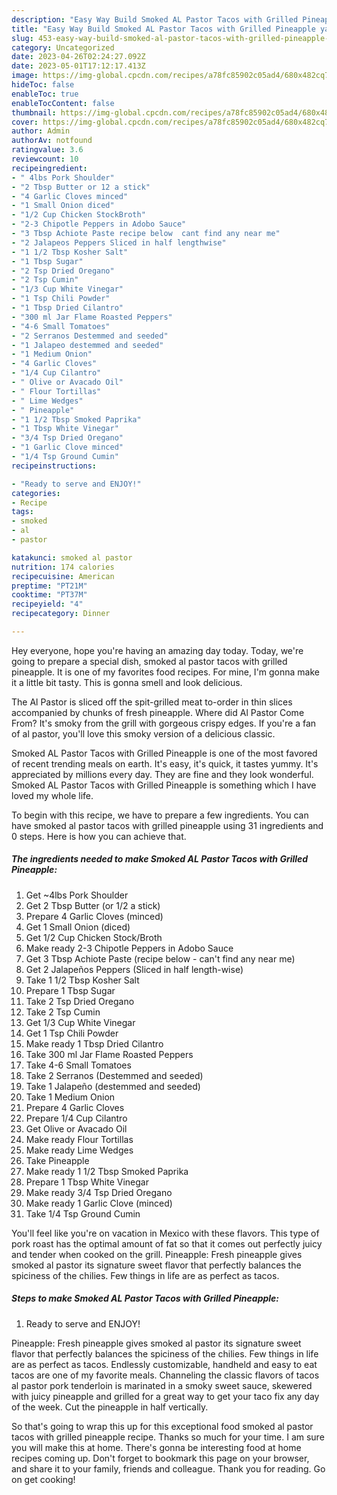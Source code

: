 ```yaml
---
description: "Easy Way Build Smoked AL Pastor Tacos with Grilled Pineapple yang Very Delicious}"
title: "Easy Way Build Smoked AL Pastor Tacos with Grilled Pineapple yang Very Delicious}"
slug: 453-easy-way-build-smoked-al-pastor-tacos-with-grilled-pineapple-yang-very-delicious
category: Uncategorized
date: 2023-04-26T02:24:27.092Z
date: 2023-05-01T17:12:17.413Z
image: https://img-global.cpcdn.com/recipes/a78fc85902c05ad4/680x482cq70/smoked-al-pastor-tacos-with-grilled-pineapple-recipe-main-photo.jpg
hideToc: false
enableToc: true
enableTocContent: false
thumbnail: https://img-global.cpcdn.com/recipes/a78fc85902c05ad4/680x482cq70/smoked-al-pastor-tacos-with-grilled-pineapple-recipe-main-photo.jpg
cover: https://img-global.cpcdn.com/recipes/a78fc85902c05ad4/680x482cq70/smoked-al-pastor-tacos-with-grilled-pineapple-recipe-main-photo.jpg
author: Admin
authorAv: notfound
ratingvalue: 3.6
reviewcount: 10
recipeingredient:
- " 4lbs Pork Shoulder"
- "2 Tbsp Butter or 12 a stick"
- "4 Garlic Cloves minced"
- "1 Small Onion diced"
- "1/2 Cup Chicken StockBroth"
- "2-3 Chipotle Peppers in Adobo Sauce"
- "3 Tbsp Achiote Paste recipe below  cant find any near me"
- "2 Jalapeos Peppers Sliced in half lengthwise"
- "1 1/2 Tbsp Kosher Salt"
- "1 Tbsp Sugar"
- "2 Tsp Dried Oregano"
- "2 Tsp Cumin"
- "1/3 Cup White Vinegar"
- "1 Tsp Chili Powder"
- "1 Tbsp Dried Cilantro"
- "300 ml Jar Flame Roasted Peppers"
- "4-6 Small Tomatoes"
- "2 Serranos Destemmed and seeded"
- "1 Jalapeo destemmed and seeded"
- "1 Medium Onion"
- "4 Garlic Cloves"
- "1/4 Cup Cilantro"
- " Olive or Avacado Oil"
- " Flour Tortillas"
- " Lime Wedges"
- " Pineapple"
- "1 1/2 Tbsp Smoked Paprika"
- "1 Tbsp White Vinegar"
- "3/4 Tsp Dried Oregano"
- "1 Garlic Clove minced"
- "1/4 Tsp Ground Cumin"
recipeinstructions:

- "Ready to serve and ENJOY!"
categories:
- Recipe
tags:
- smoked
- al
- pastor

katakunci: smoked al pastor 
nutrition: 174 calories
recipecuisine: American
preptime: "PT21M"
cooktime: "PT37M"
recipeyield: "4"
recipecategory: Dinner

---
```



Hey everyone, hope you're having an amazing day today. Today, we're going to prepare a special dish, smoked al pastor tacos with grilled pineapple. It is one of my favorites food recipes. For mine, I'm gonna make it a little bit tasty. This is gonna smell and look delicious.

The Al Pastor is sliced off the spit-grilled meat to-order in thin slices accompanied by chunks of fresh pineapple. Where did Al Pastor Come From? It&#39;s smoky from the grill with gorgeous crispy edges. If you&#39;re a fan of al pastor, you&#39;ll love this smoky version of a delicious classic.

Smoked AL Pastor Tacos with Grilled Pineapple is one of the most favored of recent trending meals on earth. It's easy, it's quick, it tastes yummy. It's appreciated by millions every day. They are fine and they look wonderful. Smoked AL Pastor Tacos with Grilled Pineapple is something which I have loved my whole life.


To begin with this recipe, we have to prepare a few ingredients. You can have smoked al pastor tacos with grilled pineapple using 31 ingredients and 0 steps. Here is how you can achieve that.

<!--inarticleads1-->

##### The ingredients needed to make Smoked AL Pastor Tacos with Grilled Pineapple:

1. Get  ~4lbs Pork Shoulder
1. Get 2 Tbsp Butter (or 1/2 a stick)
1. Prepare 4 Garlic Cloves (minced)
1. Get 1 Small Onion (diced)
1. Get 1/2 Cup Chicken Stock/Broth
1. Make ready 2-3 Chipotle Peppers in Adobo Sauce
1. Get 3 Tbsp Achiote Paste (recipe below - can&#39;t find any near me)
1. Get 2 Jalapeños Peppers (Sliced in half length-wise)
1. Take 1 1/2 Tbsp Kosher Salt
1. Prepare 1 Tbsp Sugar
1. Take 2 Tsp Dried Oregano
1. Take 2 Tsp Cumin
1. Get 1/3 Cup White Vinegar
1. Get 1 Tsp Chili Powder
1. Make ready 1 Tbsp Dried Cilantro
1. Take 300 ml Jar Flame Roasted Peppers
1. Take 4-6 Small Tomatoes
1. Take 2 Serranos (Destemmed and seeded)
1. Take 1 Jalapeño (destemmed and seeded)
1. Take 1 Medium Onion
1. Prepare 4 Garlic Cloves
1. Prepare 1/4 Cup Cilantro
1. Get  Olive or Avacado Oil
1. Make ready  Flour Tortillas
1. Make ready  Lime Wedges
1. Take  Pineapple
1. Make ready 1 1/2 Tbsp Smoked Paprika
1. Prepare 1 Tbsp White Vinegar
1. Make ready 3/4 Tsp Dried Oregano
1. Make ready 1 Garlic Clove (minced)
1. Take 1/4 Tsp Ground Cumin


You&#39;ll feel like you&#39;re on vacation in Mexico with these flavors. This type of pork roast has the optimal amount of fat so that it comes out perfectly juicy and tender when cooked on the grill. Pineapple: Fresh pineapple gives smoked al pastor its signature sweet flavor that perfectly balances the spiciness of the chilies. Few things in life are as perfect as tacos. 

<!--inarticleads2-->

##### Steps to make Smoked AL Pastor Tacos with Grilled Pineapple:


1. Ready to serve and ENJOY!

Pineapple: Fresh pineapple gives smoked al pastor its signature sweet flavor that perfectly balances the spiciness of the chilies. Few things in life are as perfect as tacos. Endlessly customizable, handheld and easy to eat tacos are one of my favorite meals. Channeling the classic flavors of tacos al pastor pork tenderloin is marinated in a smoky sweet sauce, skewered with juicy pineapple and grilled for a great way to get your taco fix any day of the week. Cut the pineapple in half vertically. 

So that's going to wrap this up for this exceptional food smoked al pastor tacos with grilled pineapple recipe. Thanks so much for your time. I am sure you will make this at home. There's gonna be interesting food at home recipes coming up. Don't forget to bookmark this page on your browser, and share it to your family, friends and colleague. Thank you for reading. Go on get cooking!
